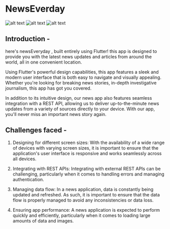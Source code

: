 # NewsEverday

![alt text](https://github.com/SunayBhoyar/NewsEveryday/blob/master/!!%20CHECK%20THIS%20FOLDER/mainMock.png?raw=true)
![alt text](https://github.com/SunayBhoyar/NewsEveryday/blob/master/!!%20CHECK%20THIS%20FOLDER/page2.png?raw=true)
![alt text](https://github.com/SunayBhoyar/NewsEveryday/blob/master/!!%20CHECK%20THIS%20FOLDER/page3.png?raw=true)

## Introduction - 
here's newsEveryday , built entirely using Flutter! this app is designed to provide you with the latest news updates and articles from around the world, all in one convenient location.

Using Flutter's powerful design capabilities, this app features a sleek and modern user interface that is both easy to navigate and visually appealing. Whether you're looking for breaking news stories, in-depth investigative journalism, this app has got you covered.

In addition to its intuitive design, our news app also features seamless integration with a REST API, allowing us to deliver up-to-the-minute news updates from a variety of sources directly to your device. With our app, you'll never miss an important news story again.

## Challenges faced - 
1. Designing for different screen sizes: With the availability of a wide range of devices with varying screen sizes, it is important to ensure that the application's user interface is responsive and works seamlessly across all devices.

2. Integrating with REST APIs: Integrating with external REST APIs can be challenging, particularly when it comes to handling errors and managing authentication.

3. Managing data flow: In a news application, data is constantly being updated and refreshed. As such, it is important to ensure that the data flow is properly managed to avoid any inconsistencies or data loss.

4. Ensuring app performance: A news application is expected to perform quickly and efficiently, particularly when it comes to loading large amounts of data and images.
